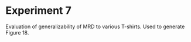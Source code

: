 # Experiment 7

Evaluation of generalizability of MRD to various T-shirts. Used to generate Figure 18. 
